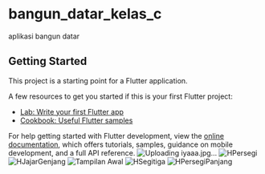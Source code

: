 # bangun_datar_kelas_c

aplikasi bangun datar

## Getting Started

This project is a starting point for a Flutter application.

A few resources to get you started if this is your first Flutter project:

- [Lab: Write your first Flutter app](https://docs.flutter.dev/get-started/codelab)
- [Cookbook: Useful Flutter samples](https://docs.flutter.dev/cookbook)

For help getting started with Flutter development, view the
[online documentation](https://docs.flutter.dev/), which offers tutorials,
samples, guidance on mobile development, and a full API reference.
![Uploading iyaaa.jpg…]()
![HPersegi](https://github.com/CilokMini11/Bangun-Datar/assets/115200564/c858675a-2331-4218-85e8-267ce2b41946)
![HJajarGenjang](https://github.com/CilokMini11/Bangun-Datar/assets/115200564/341825c7-24db-4964-af16-99c62c8c7d36)
![Tampilan Awal](https://github.com/CilokMini11/Bangun-Datar/assets/115200564/4db06026-072a-4902-839a-015439820e6c)
![HSegitiga](https://github.com/CilokMini11/Bangun-Datar/assets/115200564/ba2a4749-ed97-4826-8850-f30b59e9a013)
![HPersegiPanjang](https://github.com/CilokMini11/Bangun-Datar/assets/115200564/11247c0f-57af-4b7d-81dc-31b54acb17d8)
